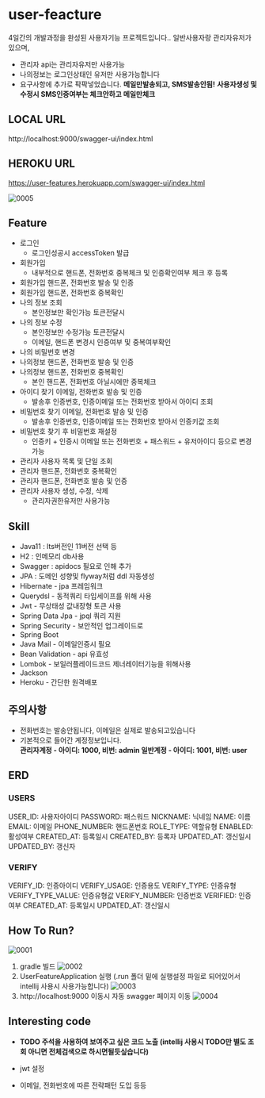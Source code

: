 
# user-feacture

4일간의 개발과정을 완성된 사용자기능 프로젝트입니다..
일반사용자랑 관리자유저가 있으며,
* 관리자 api는 관리자유저만 사용가능
* 나의정보는 로그인상태인 유저만 사용가능합니다
* 요구사항에 추가로 팍팍넣었습니다.
**메일만발송되고, SMS발송안됨!**
**사용자생성 및 수정시 SMS인증여부는 체크안하고 메일만체크**

## LOCAL URL
http://localhost:9000/swagger-ui/index.html
## HEROKU URL
https://user-features.herokuapp.com/swagger-ui/index.html

![0005](https://user-images.githubusercontent.com/53999997/188876090-b882dca2-86d3-489f-8911-bb239f87b420.jpg)

## Feature
* 로그인
  - 로그인성공시 accessToken 발급
* 회원가입
  - 내부적으로 핸드폰, 전화번호 중복체크 및 인증확인여부 체크 후 등록
* 회원가입 핸드폰, 전화번호 발송 및 인증
* 회원가입 핸드폰, 전화번호 중복확인
* 나의 정보 조회
  - 본인정보만 확인가능 토큰전달시
* 나의 정보 수정
  - 본인정보만 수정가능 토큰전달시
  - 이메일, 핸드폰 변경시 인증여부 및 중복여부확인
* 나의 비밀번호 변경
* 나의정보 핸드폰, 전화번호 발송 및 인증
* 나의정보 핸드폰, 전화번호 중복확인
  - 본인 핸드폰, 전화번호 아닐시에만 중복체크
* 아이디 찾기 이메일, 전화번호 발송 및 인증
  - 발송후 인증번호, 인증이메일 또는 전화번호 받아서 아이디 조회
* 비밀번호 찾기 이메일, 전화번호 발송 및 인증
  - 발송후 인증번호, 인증이메일 또는 전화번호 받아서 인증키값 조회
* 비밀번호 찾기 후 비밀번호 재설정
  - 인증키 + 인증시 이메일 또는 전화번호 + 패스워드 + 유저아이디 등으로 변경가능
* 관리자 사용자 목록 및 단일 조회
* 관리자 핸드폰, 전화번호 중복확인
* 관리자 핸드폰, 전화번호 발송 및 인증
* 관리자 사용자 생성, 수정, 삭제
  - 관리자권한유저만 사용가능


## Skill
* Java11 : lts버전인 11버전 선택 등
* H2 : 인메모리 db사용
* Swagger : apidocs 필요로 인해 추가
* JPA : 도메인 성향및 flyway처럼 ddl 자동생성
* Hibernate - jpa 프레임워크
* Querydsl - 동적쿼리 타입세이프를 위해 사용
* Jwt - 무상태성 값내장형 토큰 사용
* Spring Data Jpa - jpql 쿼리 지원
* Spring Security - 보안적인 업그레이드로 
* Spring Boot
* Java Mail - 이메일인증시 필요
* Bean Validation - api 유효성
* Lombok - 보일러플레이드코드 제너레이터기능을 위해사용
* Jackson
* Heroku - 간단한 원격배포

## 주의사항
* 전화번호는 발송안됩니다, 이메일은 실제로 발송되고있습니다
* 기본적으로 들어간 계정정보입니다.<br>
  **관리자계정 - 아이디: 1000, 비번: admin
  일반계정 - 아이디: 1001, 비번: user**

## ERD

### USERS
USER_ID: 사용자아이디
PASSWORD: 패스워드
NICKNAME: 닉네임
NAME: 이름
EMAIL: 이메일
PHONE_NUMBER: 핸드폰번호
ROLE_TYPE: 역할유형
ENABLED: 활성여부
CREATED_AT: 등록일시
CREATED_BY: 등록자
UPDATED_AT: 갱신일시
UPDATED_BY: 갱신자

### VERIFY
VERIFY_ID: 인증아이디
VERIFY_USAGE: 인증용도
VERIFY_TYPE: 인증유형
VERIFY_TYPE_VALUE: 인증유형값
VERIFY_NUMBER: 인증번호
VERIFIED: 인증여부
CREATED_AT: 등록일시
UPDATED_AT: 갱신일시

## How To Run?
![0001](https://user-images.githubusercontent.com/53999997/188875861-2c5ca44d-03a2-43cc-a58d-c6274836b8e7.jpg)
1. gradle 빌드
![0002](https://user-images.githubusercontent.com/53999997/188875980-036fd39e-43ba-4400-aae2-1fef12758119.jpg)
2. UserFeatureApplication 실행 (.run 폴더 밑에 실행설정 파일로 되어있어서 intellij 사용시 사용가능합니다)
![0003](https://user-images.githubusercontent.com/53999997/188876015-39ef11b4-4e4b-46f2-9993-56ca0706d893.jpg)
3. http://localhost:9000 이동시 자동 swagger 페이지 이동
![0004](https://user-images.githubusercontent.com/53999997/188876073-9598c68d-9731-4ae7-90c4-0f08abb744d8.jpg)



## Interesting code
* **TODO 주석을 사용하여 보여주고 싶은 코드 노출 
(intellij 사용시 TODO만 별도 조회 아니면 전체검색으로 하시면될듯싶습니다)**
  
* jwt 설정
* 이메일, 전화번호에 따른 전략패턴 도입
등등 